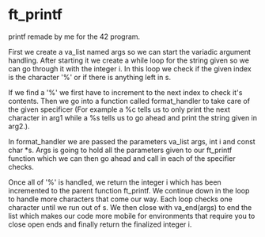 # ft_printf
printf remade by me for the 42 program. 

First we create a va_list named args so we can start the variadic argument handling. 
After starting it we create a while loop for the string given so we can go through it with the integer i. 
In this loop we check if the given index is the character '%' or if there is anything left in s.

If we find a '%' we first have to increment to the next index to check it's contents. Then we go into a function called
format_handler to take care of the given specificer (For example a %c tells us to only print the next character in arg1 while a %s tells us to go ahead and print the string given in arg2.).

In format_handler we are passed the parameters va_list args, int i and const char *s. 
Args is going to hold all the parameters given to our ft_printf function which we can then go ahead and call in
each of the specifier checks. 

Once all of '%' is handled, we return the integer i which has been incremented to the parent function ft_printf. We continue down in the loop to handle more characters that come our way. Each loop checks one character until we run out of s.
We then close with va_end(args) to end the list which makes our code more mobile for environments that require you to
close open ends and finally return the finalized integer i. 
